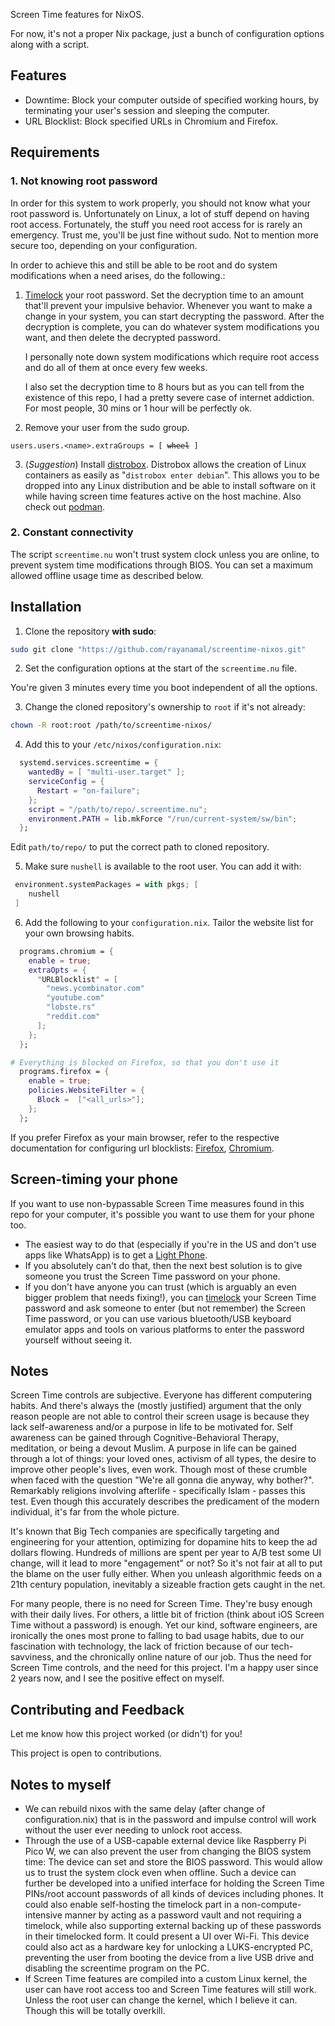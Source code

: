 Screen Time features for NixOS. 

For now, it's not a proper Nix package, just a bunch of configuration options along with a script.

## Features

- Downtime: Block your computer outside of specified working hours, by terminating your user's session and sleeping the computer.
- URL Blocklist: Block specified URLs in Chromium and Firefox.

## Requirements

### 1. Not knowing root password

In order for this system to work properly, you should not know what your root password is. Unfortunately on Linux, a lot of stuff depend on having root access. Fortunately, the stuff you need root access for is rarely an emergency. Trust me, you'll be just fine without sudo. Not to mention more secure too, depending on your configuration. 

In order to achieve this and still be able to be root and do system modifications when a need arises, do the following.:

1. [Timelock](https://github.com/rayanamal/timelock) your root password. Set the decryption time to an amount that'll prevent your impulsive behavior. Whenever you want to make a change in your system, you can start decrypting the password. After the decryption is complete, you can do whatever system modifications you want, and then delete the decrypted password.

    I personally note down system modifications which require root access and do all of them at once every few weeks.

    I also set the decryption time to 8 hours but as you can tell from the existence of this repo, I had a pretty severe case of internet addiction. For most people, 30 mins or 1 hour will be perfectly ok.

2. Remove your user from the sudo group.
<pre><code>users.users.&lt;name&gt;.extraGroups = [ <span style="text-decoration: line-through;">wheel</span> ]
</code></pre>

3. (*Suggestion*) Install [distrobox](https://distrobox.it/). Distrobox allows the creation of Linux containers as easily as "`distrobox enter debian`". This allows you to be dropped into any Linux distribution and be able to install software on it while having screen time features active on the host machine. Also check out [podman](https://podman.io/).

### 2. Constant connectivity

The script `screentime.nu` won't trust system clock unless you are online, to prevent system time modifications through BIOS. You can set a maximum allowed offline usage time as described below.

## Installation

1. Clone the repository **with sudo**:
```bash
sudo git clone "https://github.com/rayanamal/screentime-nixos.git"
```

2. Set the configuration options at the start of the `screentime.nu` file.

You're given 3 minutes every time you boot independent of all the options.

3. Change the cloned repository's ownership to `root` if it's not already:

```bash
chown -R root:root /path/to/screentime-nixos/
```

4. Add this to your `/etc/nixos/configuration.nix`:
```nix
  systemd.services.screentime = {
  	wantedBy = [ "multi-user.target" ];
  	serviceConfig = {
      Restart = "on-failure";
    };
    script = "/path/to/repo/.screentime.nu";
    environment.PATH = lib.mkForce "/run/current-system/sw/bin";
  };
```
Edit `path/to/repo/` to put the correct path to cloned repository.

5. Make sure `nushell` is available to the root user. You can add it with:
```nix
 environment.systemPackages = with pkgs; [
    nushell
 ]
```

6. Add the following to your `configuration.nix`. Tailor the website list for your own browsing habits.
```nix
  programs.chromium = { 
    enable = true;
    extraOpts = {
      "URLBlocklist" = [
        "news.ycombinator.com"
        "youtube.com"
        "lobste.rs"
        "reddit.com"
      ];
    };
  };

# Everything is blocked on Firefox, so that you don't use it
  programs.firefox = {
  	enable = true;
    policies.WebsiteFilter = {
      Block =  ["<all_urls>"];
    };
  };
```

  If you prefer Firefox as your main browser, refer to the respective documentation for configuring url blocklists: [Firefox](https://mozilla.github.io/policy-templates/#websitefilter), [Chromium](https://chromeenterprise.google/intl/en_us/policies/#URLBlocklist).

## Screen-timing your phone
If you want to use non-bypassable Screen Time measures found in this repo for your computer, it's possible you want to use them for your phone too. 
- The easiest way to do that (especially if you're in the US and don't use apps like WhatsApp) is to get a [Light Phone](https://www.thelightphone.com/). 
- If you absolutely can't do that, then the next best solution is to give someone you trust the Screen Time password on your phone. 
- If you don't have anyone you can trust (which is arguably an even bigger problem that needs fixing!), you can [timelock](https://github.com/rayanamal/timelock) your Screen Time password and ask someone to enter (but not remember) the Screen Time password, or you can use various bluetooth/USB keyboard emulator apps and tools on various platforms to enter the password yourself without seeing it.

## Notes

Screen Time controls are subjective. Everyone has different computering habits. And there's always the (mostly justified) argument that the only reason people are not able to control their screen usage is because they lack self-awareness and/or a purpose in life to be motivated for. Self awareness can be gained through Cognitive-Behavioral Therapy, meditation, or being a devout Muslim. A purpose in life can be gained through a lot of things: your loved ones, activism of all types, the desire to improve other people's lives, even work. Though most of these crumble when faced with the question "We're all gonna die anyway, why bother?". Remarkably religions involving afterlife - specifically Islam - passes this test. Even though this accurately describes the predicament of the modern individual, it's far from the whole picture.

It's known that Big Tech companies are specifically targeting and engineering for your attention, optimizing for dopamine hits to keep the ad dollars flowing. Hundreds of millions are spent per year to A/B test some UI change, will it lead to more "engagement" or not? So it's not fair at all to put the blame on the user fully either. When you unleash algorithmic feeds on a 21th century population, inevitably a sizeable fraction gets caught in the net. 

For many people, there is no need for Screen Time. They're busy enough with their daily lives. For others, a little bit of friction (think about iOS Screen Time without a password) is enough. Yet our kind, software engineers, are ironically the ones most prone to falling to bad usage habits, due to our fascination with technology, the lack of friction because of our tech-savviness, and the chronically online nature of our job. Thus the need for Screen Time controls, and the need for this project. I'm a happy user since 2 years now, and I see the positive effect on myself.

## Contributing and Feedback

Let me know how this project worked (or didn't) for you!

This project is open to contributions.

## Notes to myself

- We can rebuild nixos with the same delay (after change of configuration.nix) that is in the password and impulse control will work without the user ever needing to unlock root access.
- Through the use of a USB-capable external device like Raspberry Pi Pico W, we can also prevent the user from changing the BIOS system time: The device can set and store the BIOS password. This would allow us to trust the system clock even when offline. Such a device can further be developed into a unified interface for holding the Screen Time PINs/root account passwords of all kinds of devices including phones. It could also enable self-hosting the timelock part in a non-compute-intensive manner by acting as a password vault and not requiring a timelock, while also supporting external backing up of these passwords in their timelocked form. It could present a UI over Wi-Fi. This device could also act as a hardware key for unlocking a LUKS-encrypted PC, preventing the user from booting the device from a live USB drive and disabling the screentime program on the PC.
- If Screen Time features are compiled into a custom Linux kernel, the user can have root access too and Screen Time features will still work. Unless the root user can change the kernel, which I believe it can. Though this will be totally overkill.
